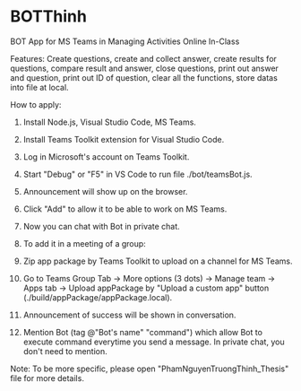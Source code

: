 # BOTThinh
BOT App for MS Teams in Managing Activities Online In-Class

Features: Create questions, create and collect answer, create results for questions, compare result and answer, close questions, print out answer and question, print out ID of question, clear all the functions, store datas into file at local.

How to apply:
1. Install Node.js, Visual Studio Code, MS Teams.
2. Install Teams Toolkit extension for Visual Studio Code.
3. Log in Microsoft's account on Teams Toolkit. 
4. Start "Debug" or "F5" in VS Code to run file ./bot/teamsBot.js.
5. Announcement will show up on the browser.
6. Click "Add" to allow it to be able to work on MS Teams.
7. Now you can chat with Bot in private chat.

4. To add it in a meeting of a group:
5. Zip app package by Teams Toolkit to upload on a channel for MS Teams.
6. Go to Teams Group Tab -> More options (3 dots) -> Manage team -> Apps tab -> Upload appPackage by "Upload a custom app" button (./build/appPackage/appPackage.local).
7. Announcement of success will be shown in conversation.
8. Mention Bot (tag @"Bot's name" "command") which allow Bot to execute command everytime you send a message. In private chat, you don't need to mention.

Note: To be more specific, please open "PhamNguyenTruongThinh_Thesis" file for more details.
